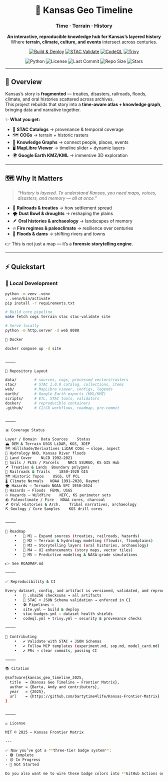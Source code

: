 <div align="center">

# 🌾 Kansas Geo Timeline  
### **Time · Terrain · History**

**An interactive, reproducible knowledge hub for Kansas’s layered history**  
Where **terrain, climate, culture, and events** intersect across centuries.

[![Build & Deploy](https://github.com/bartytime4life/Kansas-Frontier-Matrix/actions/workflows/site.yml/badge.svg)](https://github.com/bartytime4life/Kansas-Frontier-Matrix/actions/workflows/site.yml)
[![STAC Validate](https://github.com/bartytime4life/Kansas-Frontier-Matrix/actions/workflows/stac-badges.yml/badge.svg)](https://github.com/bartytime4life/Kansas-Frontier-Matrix/actions/workflows/stac-badges.yml)
[![CodeQL](https://github.com/bartytime4life/Kansas-Frontier-Matrix/actions/workflows/codeql.yml/badge.svg)](https://github.com/bartytime4life/Kansas-Frontier-Matrix/actions/workflows/codeql.yml)
[![Trivy](https://github.com/bartytime4life/Kansas-Frontier-Matrix/actions/workflows/trivy.yml/badge.svg)](https://github.com/bartytime4life/Kansas-Frontier-Matrix/actions/workflows/trivy.yml)

![Python](https://img.shields.io/badge/python-3.10%2B-blue.svg?logo=python)
![License](https://img.shields.io/github/license/bartytime4life/Kansas-Frontier-Matrix)
![Last Commit](https://img.shields.io/github/last-commit/bartytime4life/Kansas-Frontier-Matrix)
![Repo Size](https://img.shields.io/github/repo-size/bartytime4life/Kansas-Frontier-Matrix)
![Stars](https://img.shields.io/github/stars/bartytime4life/Kansas-Frontier-Matrix?style=social)

</div>

---

## 🚀 Overview

Kansas’s story is **fragmented** — treaties, disasters, railroads, floods, climate, and oral histories scattered across archives.  
This project rebuilds that story into a **time-aware atlas + knowledge graph**, bringing data and narrative together.

✨ **What you get:**
- 📂 **STAC Catalogs** → provenance & temporal coverage  
- 🗺️ **COGs** → terrain + historic rasters  
- 🧩 **Knowledge Graphs** → connect people, places, events  
- 🖥️ **MapLibre Viewer** → timeline slider + dynamic layers  
- 🌍 **Google Earth KMZ/KML** → immersive 3D exploration  

---

## 🗺 Why It Matters

> *“History is layered. To understand Kansas, you need maps, voices, disasters, and memory — all at once.”*

- 🚂 **Railroads & treaties** → how settlement spread  
- 🌪 **Dust Bowl & droughts** → reshaping the plains  
- 🪶 **Oral histories & archaeology** → landscapes of memory  
- 🔥 **Fire regimes & paleoclimate** → resilience over centuries  
- 🌊 **Floods & dams** → shifting rivers and towns  

👉 This is not just a map — it’s a **forensic storytelling engine**.

---

## ⚡ Quickstart

### 🐍 Local Development

```bash
python -m venv .venv
. .venv/bin/activate
pip install -r requirements.txt

# Build core pipeline
make fetch cogs terrain stac stac-validate site

# Serve locally
python -m http.server -d web 8080

🐳 Docker

docker compose up -d site


⸻

📂 Repository Layout

data/        # sources, cogs, processed vectors/rasters
stac/        # STAC 1.0.0 catalog, collections, items
web/         # MapLibre viewer, configs, legends
earth/       # Google Earth exports (KML/KMZ)
scripts/     # ETL, STAC tools, validators
docker/      # reproducible containers
.github/     # CI/CD workflows, roadmap, pre-commit


⸻

📊 Coverage Status

Layer / Domain	Data Sources	Status
🏔 DEM & Terrain	USGS LiDAR, KGS, 3DEP	
🗺 Hillshade/Derivatives	LiDAR COGs → slope, aspect	
🌊 Hydrology	NHD, Kansas River floods	
🌱 Land Cover	NLCD 1992–2021	
🧭 Soils / PLSS / Parcels	NRCS SSURGO, KS GIS Hub	
🪶 Treaties & Lands	Boundary polygons	
🚂 Railroads & Trails	1850–1920 GIS	
🗺 Historic Topos	USGS, UT PCL	
🌡 Climate Normals	NOAA 1991–2020, Daymet	
🌪 Hazards — Tornado	NOAA SPC 1950–2024	
🌊 Hazards — Floods	FEMA, USGS	
🔥 Hazards — Wildfire	NIFC, KS perimeter sets	
🪨 Paleoclimate / Fire	NOAA cores, charcoal	
🪶 Oral Histories & Arch.	Tribal narratives, archaeology	
⛏ Geology / Core Samples	KGS drill cores	


⸻

🎯 Roadmap
	•	📌 M1 — Expand sources (treaties, railroads, hazards)
	•	📌 M2 — Terrain & hydrology modeling (flowdir, floodplains)
	•	📌 M3 — Storytelling layers (oral histories, archaeology)
	•	📌 M4 — UI enhancements (story maps, vector tiles)
	•	📌 M5 — Predictive modeling & NASA-grade simulations

👉 See ROADMAP.md

⸻

✅ Reproducibility & CI

Every dataset, config, and artifact is versioned, validated, and reproducible.
	•	🔐 .sha256 checksums → all artifacts
	•	📏 STAC + JSON Schema validation → enforced in CI
	•	🛠 Pipelines →
	•	site.yml — build & deploy
	•	stac-badges.yml — dataset health shields
	•	codeql.yml + trivy.yml — security & provenance checks

⸻

🤝 Contributing
	•	✔️ Validate with STAC + JSON Schemas
	•	✔️ Follow MCP templates (experiment.md, sop.md, model_card.md)
	•	✔️ PRs → clear commits, passing CI

⸻

📚 Citation

@software{kansas_geo_timeline_2025,
  title  = {Kansas Geo Timeline — Frontier Matrix},
  author = {Barta, Andy and contributors},
  year   = {2025},
  url    = {https://github.com/bartytime4life/Kansas-Frontier-Matrix}
}


⸻

⚖️ License

MIT © 2025 — Kansas Frontier Matrix

---

✅ Now you’ve got a **three-tier badge system**:  
- 🟢 Complete  
- 🟡 In Progress  
- 🔴 Not Started  

Do you also want me to wire these badge colors into **GitHub Actions outputs** (so CI automatically marks datasets complete/in-progress/not-started), or keep them manual for now?
